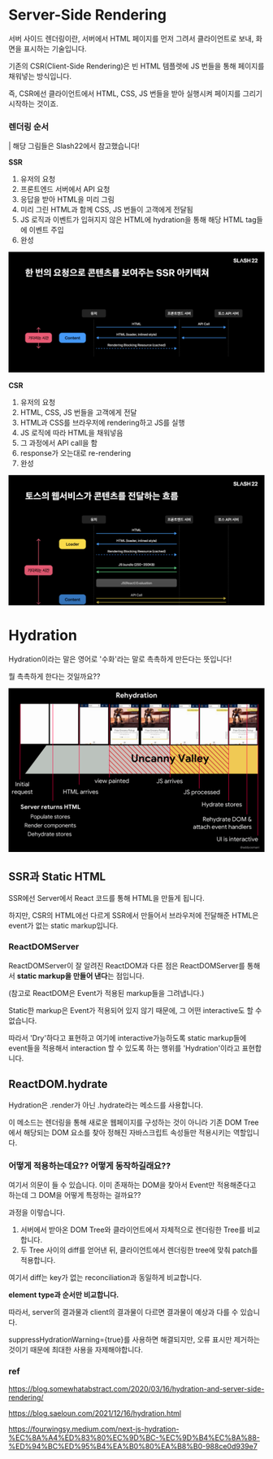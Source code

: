 # Server-Side Rendering

서버 사이드 렌더링이란, 서버에서 HTML 페이지를 먼저 그려서 클라이언트로 보내, 화면을 표시하는 기술입니다.

기존의 CSR(Client-Side Rendering)은 빈 HTML 템플렛에 JS 번들을 통해 페이지를 채워넣는 방식입니다.

즉, CSR에선 클라이언트에서 HTML, CSS, JS 번들을 받아 실행시켜 페이지를 그리기 시작하는 것이죠.

### 렌더링 순서

| 해당 그림들은 Slash22에서 참고했습니다!

**SSR**

1. 유저의 요청
2. 프론트엔드 서버에서 API 요청
3. 응답을 받아 HTML을 미리 그림
4. 미리 그린 HTML과 함께 CSS, JS 번들이 고객에게 전달됨
5. JS 로직과 이벤트가 입혀지지 않은 HTML에 hydration을 통해 해당 HTML tag들에 이벤트 주입
6. 완성

![SSR Architecture](./assets/SSR.png)

**CSR**

1. 유저의 요청
2. HTML, CSS, JS 번들을 고객에게 전달
3. HTML과 CSS를 브라우저에 rendering하고 JS를 실행
4. JS 로직에 따라 HTML을 채워넣음
5. 그 과정에서 API call을 함
6. response가 오는대로 re-rendering
7. 완성

![CSR Architecture](./assets/CSR.png)

# Hydration

Hydration이라는 말은 영어로 '수화'라는 말로 촉촉하게 만든다는 뜻입니다!

뭘 촉촉하게 한다는 것일까요??

![hydration](./assets/hydration.png)

## SSR과 Static HTML

SSR에선 Server에서 React 코드를 통해 HTML을 만들게 됩니다.

하지만, CSR의 HTML에선 다르게 SSR에서 만들어서 브라우저에 전달해준 HTML은 event가 없는 static markup입니다.

### ReactDOMServer

ReactDOMServer이 잘 알려진 ReactDOM과 다른 점은 ReactDOMServer를 통해서 **static markup을 만들어 낸다**는 점입니다.

(참고로 ReactDOM은 Event가 적용된 markup들을 그려냅니다.)

Static한 markup은 Event가 적용되어 있지 않기 때문에, 그 어떤 interactive도 할 수 없습니다.

따라서 'Dry'하다고 표현하고 여기에 interactive가능하도록 static markup들에 event들을 적용해서 interaction 할 수 있도록 하는 행위를 'Hydration'이라고 표현합니다.

## ReactDOM.hydrate

Hydration은 .render가 아닌 .hydrate라는 메소드를 사용합니다.

이 메소드는 렌더링을 통해 새로운 웹페이지를 구성하는 것이 아니라 기존 DOM Tree에서 해당되는 DOM 요소를 찾아 정해진 자바스크립트 속성들만 적용시키는 역할입니다.

### 어떻게 적용하는데요?? 어떻게 동작하길래요??

여기서 의문이 들 수 있습니다. 이미 존재하는 DOM을 찾아서 Event만 적용해준다고 하는데 그 DOM을 어떻게 특정하는 걸까요??

과정을 이렇습니다.

1. 서버에서 받아온 DOM Tree와 클라이언트에서 자체적으로 렌더링한 Tree를 비교합니다.
2. 두 Tree 사이의 diff를 얻어낸 뒤, 클라이언트에서 렌더링한 tree에 맞춰 patch를 적용합니다.

여기서 diff는 key가 없는 reconciliation과 동일하게 비교합니다.

**element type과 순서만 비교합니다.**

따라서, server의 결과물과 client의 결과물이 다르면 결과물이 예상과 다를 수 있습니다.

suppressHydrationWarning={true}를 사용하면 해결되지만, 오류 표시만 제거하는 것이기 때문에 최대한 사용을 자제해야합니다.

### ref

https://blog.somewhatabstract.com/2020/03/16/hydration-and-server-side-rendering/

https://blog.saeloun.com/2021/12/16/hydration.html

https://fourwingsy.medium.com/next-js-hydration-%EC%8A%A4%ED%83%80%EC%9D%BC-%EC%9D%B4%EC%8A%88-%ED%94%BC%ED%95%B4%EA%B0%80%EA%B8%B0-988ce0d939e7
